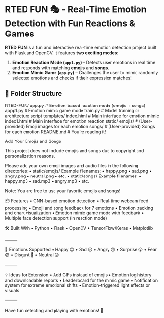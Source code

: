 
# RTED FUN 🎭 - Real-Time Emotion Detection with Fun Reactions & Games

**RTED FUN** is a fun and interactive real-time emotion detection project built with Flask and OpenCV. It features **two exciting modes**:

1. **Emotion Reaction Mode (`app1.py`)** – Detects user emotions in real time and responds with matching **emojis** and **songs**.
2. **Emotion Mimic Game (`app.py`)** – Challenges the user to mimic randomly selected emotions and checks if their expression matches!

## 📁 Folder Structure

RTED-FUN/
	app.py              # Emotion-based reaction mode (emojis + songs)
	 appp1.py            # Emotion mimic game mode
	train.py            # Model training or architecture script
	templates/
		index.html      # Main interface for emotion mimic 
  		index1.html     # Main interface for emotion reaction
	static/
		emojis/         # (User-provided) Emoji images for each emotion
		songs/          # (User-provided) Songs for each emotion
	 README.md           # You’re reading it!


 Add Your Emojis and Songs

This project does not include emojis and songs due to copyright and personalization reasons.

Please add your own emoji images and audio files in the following directories:
	•	static/emojis/
Example filenames:
	•	happy.png
	•	sad.png
	•	angry.png
	•	neutral.png
	•	etc.
	•	static/songs/
Example filenames:
	•	happy.mp3
	•	sad.mp3
	•	angry.mp3
	•	etc.



Note: You are free to use your favorite emojis and songs!


📦 Features
	•	CNN-based emotion detection
	•	Real-time webcam feed processing
	•	Emoji and song feedback for 7 emotions
	•	Emotion tracking and chart visualization
	•	Emotion mimic game mode with feedback
	•	Multiple face detection support (in reaction mode)

🛠 Built With
	•	Python
	•	Flask
	•	OpenCV
	•	TensorFlow/Keras
	•	Matplotlib

⸻

🧠 Emotions Supported
	•	Happy 😊
	•	Sad 😢
	•	Angry 😠
	•	Surprise 😮
	•	Fear 😨
	•	Disgust 🤢
	•	Neutral 😐

⸻

💡 Ideas for Extension
	•	Add GIFs instead of emojis
	•	Emotion log history and downloadable reports
	•	Leaderboard for the mimic game
	•	Notification system for extreme emotional shifts
	•	Emotion-triggered light effects or visuals


⸻

Have fun detecting and playing with emotions! 💖
